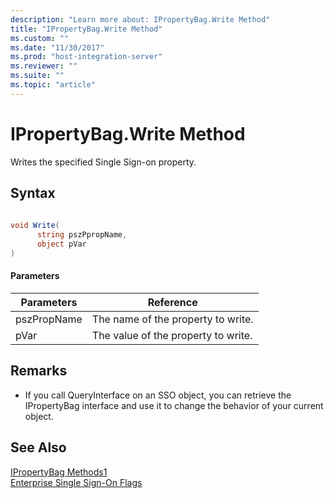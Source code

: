 ```yaml
---
description: "Learn more about: IPropertyBag.Write Method"
title: "IPropertyBag.Write Method"
ms.custom: ""
ms.date: "11/30/2017"
ms.prod: "host-integration-server"
ms.reviewer: ""
ms.suite: ""
ms.topic: "article"
---
```

# IPropertyBag.Write Method
Writes the specified Single Sign-on property.  
  
## Syntax  
  
```csharp  
  
void Write(  
      string pszPpropName,   
      object pVar  
)  
```  
  
#### Parameters  
  
|Parameters|Reference|  
|----------------|---------------|  
|pszPropName|The name of the property to write.|  
|pVar|The value of the property to write.|  
  
## Remarks  
  
-   If you call QueryInterface on an SSO object, you can retrieve the IPropertyBag interface and use it to change the behavior of your current object.  
  
## See Also  
 [IPropertyBag Methods1](../esso/ipropertybag-methods1.md)   
 [Enterprise Single Sign-On Flags](../esso/enterprise-single-sign-on-flags.md)
